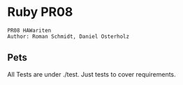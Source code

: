 # Ruby PR08

```
PR08 HAWariten
Author: Roman Schmidt, Daniel Osterholz
```

## Pets
All Tests are under ./test. Just tests to cover requirements.